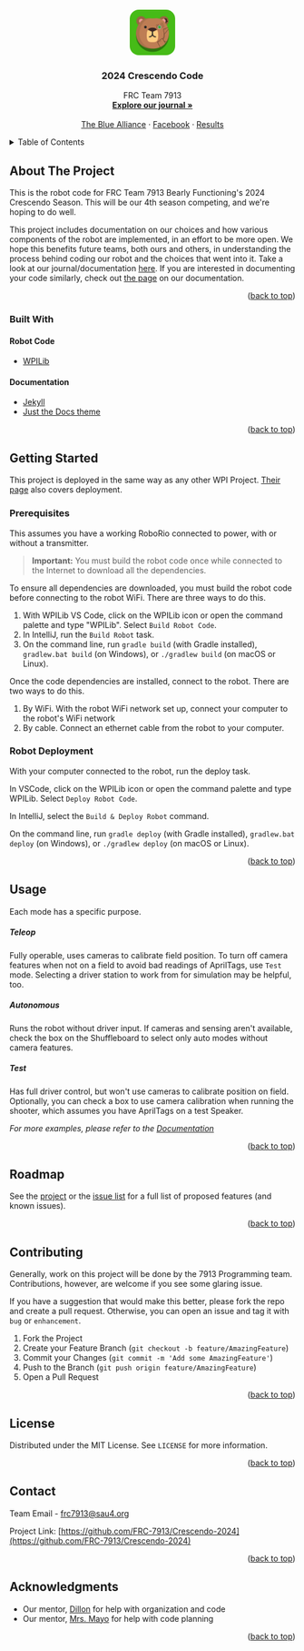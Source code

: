 <!-- Improved compatibility of back to top link: See: https://github.com/othneildrew/Best-README-Template/pull/73 -->
<a name="readme-top"></a>
<!--
*** Based on the Best-README-Template Repository.
*** Thank you to them for letting us spend less time making READMEs
*** And more time writing code.
-->

<!-- PROJECT LOGO -->
<br />
<div align="center">
  <a href="https://github.com/frc-7913/Crescendo-2024">
    <img src="images/logo.png" alt="Logo" width="80" height="80" style="border-radius: 20%;">
  </a>

<h3 align="center">2024 Crescendo Code</h3>

  <p align="center">
    FRC Team 7913
    <br />
    <a href="https://frc-7913.github.io/Crescendo-2024/"><strong>Explore our journal »</strong></a>
    <br />
    <br />
    <a href="https://www.thebluealliance.com/team/7913">The Blue Alliance</a>
    ·
    <a href="https://www.facebook.com/NRHS7913/">Facebook</a>
    ·
    <a href="https://www.thebluealliance.com/team/7913#event-results">Results</a>
  </p>
</div>



<!-- TABLE OF CONTENTS -->
<details>
  <summary>Table of Contents</summary>
  <ol>
    <li>
      <a href="#about-the-project">About The Project</a>
      <ul>
        <li><a href="#built-with">Built With</a></li>
      </ul>
    </li>
    <li>
      <a href="#getting-started">Getting Started</a>
      <ul>
        <li><a href="#prerequisites">Prerequisites</a></li>
        <li><a href="#robot-deployment">Robot Deployment</a></li>
      </ul>
    </li>
    <li><a href="#usage">Usage</a></li>
    <li><a href="#roadmap">Roadmap</a></li>
    <li><a href="#contributing">Contributing</a></li>
    <li><a href="#license">License</a></li>
    <li><a href="#contact">Contact</a></li>
    <li><a href="#acknowledgments">Acknowledgments</a></li>
  </ol>
</details>



<!-- ABOUT THE PROJECT -->
## About The Project

This is the robot code for FRC Team 7913 Bearly Functioning's 2024 Crescendo Season. This will be our 4th season competing, and we're hoping to do well.

This project includes documentation on our choices and how various components of the robot are implemented, in an effort to be more open. We hope this benefits future teams, both ours and others, in understanding the process behind coding our robot and the choices that went into it. Take a look at our journal/documentation [here](https://frc-7913.github.io/Crescendo-2024/). If you are interested in documenting your code similarly, check out [the page](https://frc-7913.github.io/Crescendo-2024/documenting/) on our documentation.

<p align="right">(<a href="#readme-top">back to top</a>)</p>



### Built With

#### Robot Code
* [WPILib](https://wpilib.org/)

#### Documentation
* [Jekyll](https://jekyllrb.com/)
* [Just the Docs theme](https://just-the-docs.com/)

<p align="right">(<a href="#readme-top">back to top</a>)</p>



<!-- GETTING STARTED -->
## Getting Started

This project is deployed in the same way as any other WPI Project. [Their page](https://docs.wpilib.org/en/stable/docs/software/vscode-overview/deploying-robot-code.html) also covers deployment.

### Prerequisites

This assumes you have a working RoboRio connected to power, with or without a transmitter.

> **Important:** You must build the robot code once while connected to the Internet to download all the dependencies.

To ensure all dependencies are downloaded, you must build the robot code before connecting to the robot WiFi. There are three ways to do this.

1. With WPILib VS Code, click on the WPILib icon or open the command palette and type "WPILib". Select `Build Robot Code`.
2. In IntelliJ, run the `Build Robot` task.
3. On the command line, run `gradle build` (with Gradle installed), `gradlew.bat build` (on Windows), or `./gradlew build` (on macOS or Linux).

Once the code dependencies are installed, connect to the robot. There are two ways to do this.

1. By WiFi. With the robot WiFi network set up, connect your computer to the robot's WiFi network
2. By cable. Connect an ethernet cable from the robot to your computer.

### Robot Deployment

With your computer connected to the robot, run the deploy task. 

In VSCode, click on the WPILib icon or open the command palette and type WPILib. Select `Deploy Robot Code`.

In IntelliJ, select the `Build & Deploy Robot` command.

On the command line, run `gradle deploy` (with Gradle installed), `gradlew.bat deploy` (on Windows), or `./gradlew deploy` (on macOS or Linux).

<p align="right">(<a href="#readme-top">back to top</a>)</p>



<!-- USAGE EXAMPLES -->
## Usage

Each mode has a specific purpose.

##### Teleop
Fully operable, uses cameras to calibrate field position. To turn off camera features when not on a field to avoid bad readings of AprilTags, use `Test` mode. Selecting a driver station to work from for simulation may be helpful, too.

##### Autonomous
Runs the robot without driver input. If cameras and sensing aren't available, check the box on the Shuffleboard to select only auto modes without camera features.

##### Test
Has full driver control, but won't use cameras to calibrate position on field. Optionally, you can check a box to use camera calibration when running the shooter, which assumes you have AprilTags on a test Speaker.

_For more examples, please refer to the [Documentation](https://example.com)_

<p align="right">(<a href="#readme-top">back to top</a>)</p>



<!-- ROADMAP -->
## Roadmap

See the [project](https://github.com/FRC-7913/project/Crescendo-2024) or the [issue list](https://github.com/FRC-7913/Crescendo-2024/issues) for a full list of proposed features (and known issues).

<p align="right">(<a href="#readme-top">back to top</a>)</p>



<!-- CONTRIBUTING -->
## Contributing

Generally, work on this project will be done by the 7913 Programming team.
Contributions, however, are welcome if you see some glaring issue.

If you have a suggestion that would make this better, please fork the repo and create a pull request.
Otherwise, you can open an issue and tag it with `bug` or `enhancement`.

1. Fork the Project
2. Create your Feature Branch (`git checkout -b feature/AmazingFeature`)
3. Commit your Changes (`git commit -m 'Add some AmazingFeature'`)
4. Push to the Branch (`git push origin feature/AmazingFeature`)
5. Open a Pull Request

<p align="right">(<a href="#readme-top">back to top</a>)</p>



<!-- LICENSE -->
## License

Distributed under the MIT License. See `LICENSE` for more information.

<p align="right">(<a href="#readme-top">back to top</a>)</p>



<!-- CONTACT -->
## Contact

Team Email - frc7913@sau4.org

Project Link: [https://github.com/FRC-7913/Crescendo-2024](https://github.com/FRC-7913/Crescendo-2024)

<p align="right">(<a href="#readme-top">back to top</a>)</p>



<!-- ACKNOWLEDGMENTS -->
## Acknowledgments

* Our mentor, [Dillon](https://github.com/dillontherrien) for help with organization and code
* Our mentor, [Mrs. Mayo](https://github.com/MrsMayo-NRHS) for help with code planning

<p align="right">(<a href="#readme-top">back to top</a>)</p>



<!-- MARKDOWN LINKS & IMAGES -->
<!-- https://www.markdownguide.org/basic-syntax/#reference-style-links -->
[contributors-shield]: https://img.shields.io/github/contributors/github_username/repo_name.svg?style=for-the-badge
[contributors-url]: https://github.com/github_username/repo_name/graphs/contributors
[forks-shield]: https://img.shields.io/github/forks/github_username/repo_name.svg?style=for-the-badge
[forks-url]: https://github.com/github_username/repo_name/network/members
[stars-shield]: https://img.shields.io/github/stars/github_username/repo_name.svg?style=for-the-badge
[stars-url]: https://github.com/github_username/repo_name/stargazers
[issues-shield]: https://img.shields.io/github/issues/github_username/repo_name.svg?style=for-the-badge
[issues-url]: https://github.com/github_username/repo_name/issues
[license-shield]: https://img.shields.io/github/license/github_username/repo_name.svg?style=for-the-badge
[license-url]: https://github.com/github_username/repo_name/blob/master/LICENSE.txt
[linkedin-shield]: https://img.shields.io/badge/-LinkedIn-black.svg?style=for-the-badge&logo=linkedin&colorB=555
[linkedin-url]: https://linkedin.com/in/linkedin_username
[product-screenshot]: images/screenshot.png
[Next.js]: https://img.shields.io/badge/next.js-000000?style=for-the-badge&logo=nextdotjs&logoColor=white
[Next-url]: https://nextjs.org/
[React.js]: https://img.shields.io/badge/React-20232A?style=for-the-badge&logo=react&logoColor=61DAFB
[React-url]: https://reactjs.org/
[Vue.js]: https://img.shields.io/badge/Vue.js-35495E?style=for-the-badge&logo=vuedotjs&logoColor=4FC08D
[Vue-url]: https://vuejs.org/
[Angular.io]: https://img.shields.io/badge/Angular-DD0031?style=for-the-badge&logo=angular&logoColor=white
[Angular-url]: https://angular.io/
[Svelte.dev]: https://img.shields.io/badge/Svelte-4A4A55?style=for-the-badge&logo=svelte&logoColor=FF3E00
[Svelte-url]: https://svelte.dev/
[Laravel.com]: https://img.shields.io/badge/Laravel-FF2D20?style=for-the-badge&logo=laravel&logoColor=white
[Laravel-url]: https://laravel.com
[Bootstrap.com]: https://img.shields.io/badge/Bootstrap-563D7C?style=for-the-badge&logo=bootstrap&logoColor=white
[Bootstrap-url]: https://getbootstrap.com
[JQuery.com]: https://img.shields.io/badge/jQuery-0769AD?style=for-the-badge&logo=jquery&logoColor=white
[JQuery-url]: https://jquery.com 